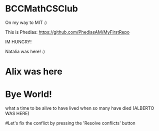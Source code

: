 # BCCMathCSClub

On my way to MIT :)

This is Phedias: https://github.com/PhediasAM/MyFirstRepo

IM HUNGRY!

Natalia was here! :)

# Alix was here

# Bye World!


what a time to be alive to have lived when so many have died (ALBERTO WAS HERE)


#Let's fix the conflict by pressing the 'Resolve conflicts' button

